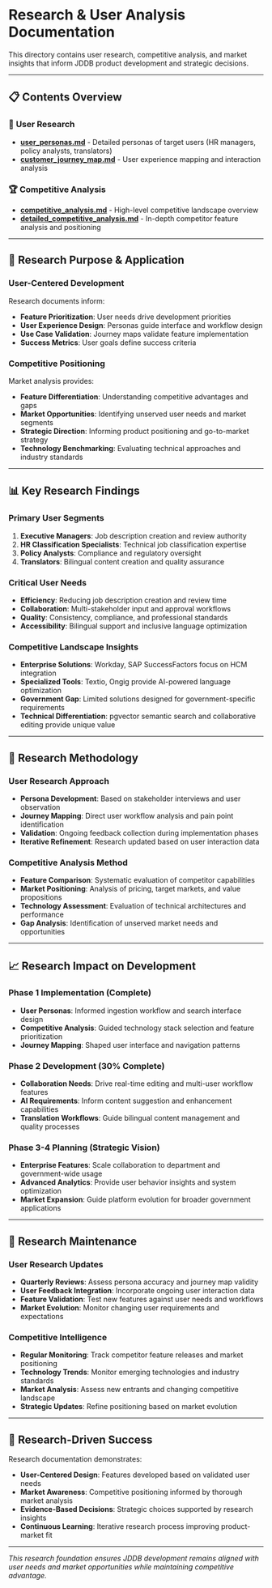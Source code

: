 # Research & User Analysis Documentation

This directory contains user research, competitive analysis, and market insights that inform JDDB product development and strategic decisions.

---

## 📋 Contents Overview

### 👥 **User Research**
- **[user_personas.md](user_personas.md)** - Detailed personas of target users (HR managers, policy analysts, translators)
- **[customer_journey_map.md](customer_journey_map.md)** - User experience mapping and interaction analysis

### 🏆 **Competitive Analysis**
- **[competitive_analysis.md](competitive_analysis.md)** - High-level competitive landscape overview
- **[detailed_competitive_analysis.md](detailed_competitive_analysis.md)** - In-depth competitor feature analysis and positioning

---

## 🎯 Research Purpose & Application

### **User-Centered Development**
Research documents inform:
- **Feature Prioritization**: User needs drive development priorities
- **User Experience Design**: Personas guide interface and workflow design
- **Use Case Validation**: Journey maps validate feature implementation
- **Success Metrics**: User goals define success criteria

### **Competitive Positioning**
Market analysis provides:
- **Feature Differentiation**: Understanding competitive advantages and gaps
- **Market Opportunities**: Identifying unserved user needs and market segments
- **Strategic Direction**: Informing product positioning and go-to-market strategy
- **Technology Benchmarking**: Evaluating technical approaches and industry standards

---

## 📊 Key Research Findings

### **Primary User Segments**
1. **Executive Managers**: Job description creation and review authority
2. **HR Classification Specialists**: Technical job classification expertise
3. **Policy Analysts**: Compliance and regulatory oversight
4. **Translators**: Bilingual content creation and quality assurance

### **Critical User Needs**
- **Efficiency**: Reducing job description creation and review time
- **Collaboration**: Multi-stakeholder input and approval workflows
- **Quality**: Consistency, compliance, and professional standards
- **Accessibility**: Bilingual support and inclusive language optimization

### **Competitive Landscape Insights**
- **Enterprise Solutions**: Workday, SAP SuccessFactors focus on HCM integration
- **Specialized Tools**: Textio, Ongig provide AI-powered language optimization
- **Government Gap**: Limited solutions designed for government-specific requirements
- **Technical Differentiation**: pgvector semantic search and collaborative editing provide unique value

---

## 🔬 Research Methodology

### **User Research Approach**
- **Persona Development**: Based on stakeholder interviews and user observation
- **Journey Mapping**: Direct user workflow analysis and pain point identification
- **Validation**: Ongoing feedback collection during implementation phases
- **Iterative Refinement**: Research updated based on user interaction data

### **Competitive Analysis Method**
- **Feature Comparison**: Systematic evaluation of competitor capabilities
- **Market Positioning**: Analysis of pricing, target markets, and value propositions
- **Technology Assessment**: Evaluation of technical architectures and performance
- **Gap Analysis**: Identification of unserved market needs and opportunities

---

## 📈 Research Impact on Development

### **Phase 1 Implementation** (Complete)
- **User Personas**: Informed ingestion workflow and search interface design
- **Competitive Analysis**: Guided technology stack selection and feature prioritization
- **Journey Mapping**: Shaped user interface and navigation patterns

### **Phase 2 Development** (30% Complete)
- **Collaboration Needs**: Drive real-time editing and multi-user workflow features
- **AI Requirements**: Inform content suggestion and enhancement capabilities
- **Translation Workflows**: Guide bilingual content management and quality processes

### **Phase 3-4 Planning** (Strategic Vision)
- **Enterprise Features**: Scale collaboration to department and government-wide usage
- **Advanced Analytics**: Provide user behavior insights and system optimization
- **Market Expansion**: Guide platform evolution for broader government applications

---

## 🔄 Research Maintenance

### **User Research Updates**
- **Quarterly Reviews**: Assess persona accuracy and journey map validity
- **User Feedback Integration**: Incorporate ongoing user interaction data
- **Feature Validation**: Test new features against user needs and workflows
- **Market Evolution**: Monitor changing user requirements and expectations

### **Competitive Intelligence**
- **Regular Monitoring**: Track competitor feature releases and market positioning
- **Technology Trends**: Monitor emerging technologies and industry standards
- **Market Analysis**: Assess new entrants and changing competitive landscape
- **Strategic Updates**: Refine positioning based on market evolution

---

## 🎯 Research-Driven Success

Research documentation demonstrates:
- **User-Centered Design**: Features developed based on validated user needs
- **Market Awareness**: Competitive positioning informed by thorough market analysis
- **Evidence-Based Decisions**: Strategic choices supported by research insights
- **Continuous Learning**: Iterative research process improving product-market fit

---

*This research foundation ensures JDDB development remains aligned with user needs and market opportunities while maintaining competitive advantage.*
